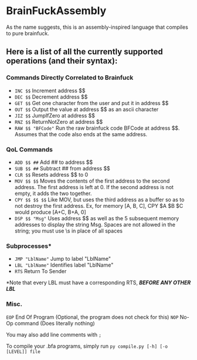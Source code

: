 # BrainFuckAssembly

As the name suggests, this is an assembly-inspired language that compiles to pure brainfuck.

## Here is a list of all the currently supported operations (and their syntax):

### Commands Directly Correlated to Brainfuck
- `INC $$`          Increment address $$
- `DEC $$`          Decrement address $$
- `GET $$`          Get one character from the user and put it in address $$
- `OUT $$`          Output the value at address $$ as an ascii character
- `JIZ $$`          JumpIfZero at address $$
- `RNZ $$`          ReturnNotZero at address $$
- `RAW $$ "BFCode"` Run the raw brainfuck code BFCode at address $$. Assumes that the code also ends at the same address.

### QoL Commands
- `ADD $$ ##`       Add ## to address $$
- `SUB $$ ##`       Subtract ## from address $$
- `CLR $$`          Resets address $$ to 0
- `MOV $$ $$`       Moves the contents of the first address to the second address. The first address is left at 0. If the second address is not empty, it adds the two together.
- `CPY $$ $$ $$`    Like MOV, but uses the third address as a buffer so as to not destroy the first address. Ex, for memory \[A, B, C], CPY $A $B $C would produce \[A+C, B+A, 0]
- `DSP $$ "Msg"`    Uses address $$ as well as the 5 subsequent memory addresses to display the string Msg. Spaces are not allowed in the string; you must use \s in place of all spaces

### Subprocesses*
- `JMP "LblName"`   Jump to label "LblName"
- `LBL "LblName"`   Identifies label "LblName"
- `RTS`             Return To Sender

\*Note that every LBL must have a corresponding RTS, ***BEFORE ANY OTHER LBL***

### Misc.
`EOP`             End Of Program (Optional, the program does not check for this)
`NOP`             No-Op command (Does literally nothing)

You may also add line comments with `;`


To compile your .bfa programs, simply run `py compile.py [-h] [-o [LEVEL]] file`
